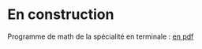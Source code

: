 # En construction

Programme de math de la spécialité en terminale : [en pdf](https://eduscol.education.fr/document/24568/download)